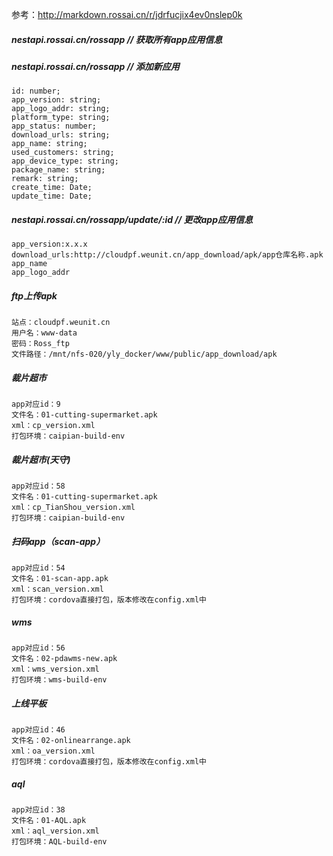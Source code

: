 参考：http://markdown.rossai.cn/r/jdrfucjix4ev0nslep0k

##### nestapi.rossai.cn/rossapp	// 获取所有app应用信息

##### nestapi.rossai.cn/rossapp	// 添加新应用

```
id: number;
app_version: string;
app_logo_addr: string;
platform_type: string;
app_status: number;
download_urls: string;
app_name: string;
used_customers: string;
app_device_type: string;
package_name: string;
remark: string;
create_time: Date;
update_time: Date;
```

##### nestapi.rossai.cn/rossapp/update/:id	// 更改app应用信息

```
app_version:x.x.x
download_urls:http://cloudpf.weunit.cn/app_download/apk/app仓库名称.apk
app_name
app_logo_addr
```

##### ftp上传apk

```
站点：cloudpf.weunit.cn
用户名：www-data
密码：Ross_ftp
文件路径：/mnt/nfs-020/yly_docker/www/public/app_download/apk
```

##### 裁片超市

```
app对应id：9
文件名：01-cutting-supermarket.apk
xml：cp_version.xml
打包环境：caipian-build-env
```

##### 裁片超市(天守)

```
app对应id：58
文件名：01-cutting-supermarket.apk
xml：cp_TianShou_version.xml
打包环境：caipian-build-env
```

##### 扫码app（scan-app）

```
app对应id：54
文件名：01-scan-app.apk
xml：scan_version.xml
打包环境：cordova直接打包，版本修改在config.xml中
```

##### wms

```
app对应id：56
文件名：02-pdawms-new.apk
xml：wms_version.xml
打包环境：wms-build-env
```

##### 上线平板

```
app对应id：46
文件名：02-onlinearrange.apk
xml：oa_version.xml
打包环境：cordova直接打包，版本修改在config.xml中
```

##### aql

```
app对应id：38
文件名：01-AQL.apk
xml：aql_version.xml
打包环境：AQL-build-env
```